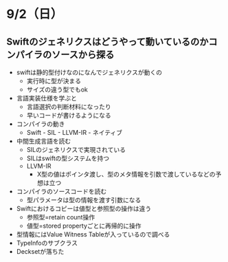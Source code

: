 # 9/2（日）

## Swiftのジェネリクスはどうやって動いているのかコンパイラのソースから探る

 - swiftは静的型付けなのになんでジェネリクスが動くの
   - 実行時に型が決まる
   - サイズの違う型でもok
 - 言語実装仕様を学ぶと
   - 言語選択の判断材料になったり
   - 早いコードが書けるようになる
 - コンパイラの動き
   - Swift - SIL - LLVM-IR - ネイティブ 
 - 中間生成言語を読む
   - SILのジェネリクスで実現されている
   - SILはswiftの型システムを持つ
   - LLVM-IR
     - X型の値はポインタ渡し、型のメタ情報を引数で渡しているなどの予想は立つ
 - コンパイラのソースコードを読む
   - 型パラメータは型の情報を渡す引数になる
 - Swiftにおけるコピーは値型と参照型の操作は違う
     - 参照型=retain count操作
     - 値型=stored propertyごとに再帰的に操作
 - 型情報にはValue Witness Tableが入っているので調べる
 - TypeInfoのサブクラス
 - Decksetが落ちた
